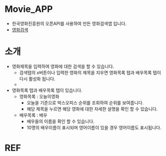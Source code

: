 # Movie_APP

- 한국영화진흥원의 오픈API를 사용하여 만든 영화검색앱 입니다.
- [영화검색](https://wonyoungyun.github.io/movie_app/)

# 소개

- 영화제목을 입력하여 영화에 대한 검색을 할 수 있습니다.
  - 검색탭의 x버튼이나 입력한 영화의 제목을 지우면 영화목록 탭과 배우목록 탭이 다시 활성화 됩니다.
  -
- 영화목록 탭과 배우목록 탭이 있습니다.
  - 영화목록 : 오늘의영화
    - 오늘을 기준으로 박스오피스 순위를 조회하여 순위를 보여줍니다.
    - 해당 제목을 누르면 해당 영화에 대한 자세한 설명을 확인 할 수 있습니다.
  - 배우목록 : 배우
    - 배우들의 이름을 확인 할 수 있습니다.
    - 10명의 배우이름이 표시되며 영어이름이 있을 경우 영어이름도 표시됩니다.

# REF
